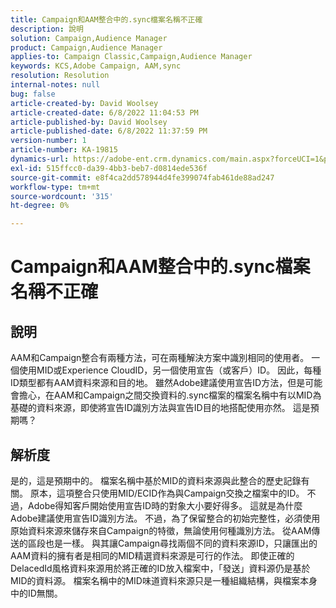 ```yaml
---
title: Campaign和AAM整合中的.sync檔案名稱不正確
description: 說明
solution: Campaign,Audience Manager
product: Campaign,Audience Manager
applies-to: Campaign Classic,Campaign,Audience Manager
keywords: KCS,Adobe Campaign, AAM,sync
resolution: Resolution
internal-notes: null
bug: false
article-created-by: David Woolsey
article-created-date: 6/8/2022 11:04:53 PM
article-published-by: David Woolsey
article-published-date: 6/8/2022 11:37:59 PM
version-number: 1
article-number: KA-19815
dynamics-url: https://adobe-ent.crm.dynamics.com/main.aspx?forceUCI=1&pagetype=entityrecord&etn=knowledgearticle&id=7dd5f164-7fe7-ec11-bb3c-000d3a3b1f18
exl-id: 515ffcc0-da39-4bb3-beb7-d0814ede536f
source-git-commit: e8f4ca2dd578944d4fe399074fab461de88ad247
workflow-type: tm+mt
source-wordcount: '315'
ht-degree: 0%

---
```


# Campaign和AAM整合中的.sync檔案名稱不正確

## 說明


AAM和Campaign整合有兩種方法，可在兩種解決方案中識別相同的使用者。 一個使用MID或Experience CloudID，另一個使用宣告（或客戶）ID。 因此，每種ID類型都有AAM資料來源和目的地。 雖然Adobe建議使用宣告ID方法，但是可能會擔心，在AAM和Campaign之間交換資料的.sync檔案的檔案名稱中有以MID為基礎的資料來源，即使將宣告ID識別方法與宣告ID目的地搭配使用亦然。 這是預期嗎？


## 解析度


是的，這是預期中的。 檔案名稱中基於MID的資料來源與此整合的歷史記錄有關。 原本，這項整合只使用MID/ECID作為與Campaign交換之檔案中的ID。 不過，Adobe得知客戶開始使用宣告ID時的對象大小要好得多。 這就是為什麼Adobe建議使用宣告ID識別方法。 不過，為了保留整合的初始完整性，必須使用原始資料來源來儲存來自Campaign的特徵，無論使用何種識別方法。 從AAM傳送的區段也是一樣。 與其讓Campaign尋找兩個不同的資料來源ID，只讓匯出的AAM資料的擁有者是相同的MID精選資料來源是可行的作法。 即使正確的DelacedId風格資料來源用於將正確的ID放入檔案中，「發送」資料源仍是基於MID的資料源。 檔案名稱中的MID味道資料來源只是一種組織結構，與檔案本身中的ID無關。
